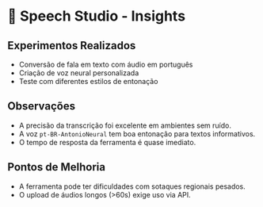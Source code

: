 # 📝 Speech Studio - Insights

## Experimentos Realizados

- Conversão de fala em texto com áudio em português
- Criação de voz neural personalizada
- Teste com diferentes estilos de entonação

## Observações

- A precisão da transcrição foi excelente em ambientes sem ruído.
- A voz `pt-BR-AntonioNeural` tem boa entonação para textos informativos.
- O tempo de resposta da ferramenta é quase imediato.

## Pontos de Melhoria

- A ferramenta pode ter dificuldades com sotaques regionais pesados.
- O upload de áudios longos (>60s) exige uso via API.

